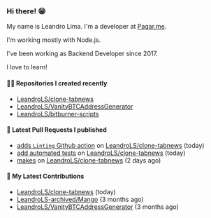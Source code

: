 ### Hi there! 😁 

My name is Leandro Lima. I'm a developer at [Pagar.me](https://pagar.me/).  

I'm working mostly with Node.js. 

I've been working as Backend Developer since 2017. 

I love to learn!  

#### 👨‍💻 Repositories I created recently
- [LeandroLS/clone-tabnews](https://github.com/LeandroLS/clone-tabnews)
- [LeandroLS/VanityBTCAddressGenerator](https://github.com/LeandroLS/VanityBTCAddressGenerator)
- [LeandroLS/bitburner-scripts](https://github.com/LeandroLS/bitburner-scripts)

#### 🔨 Latest Pull Requests I published

- [adds `Linting` Github action](https://github.com/LeandroLS/clone-tabnews/pull/16) on [LeandroLS/clone-tabnews](https://github.com/LeandroLS/clone-tabnews) (today)
- [add automated tests](https://github.com/LeandroLS/clone-tabnews/pull/15) on [LeandroLS/clone-tabnews](https://github.com/LeandroLS/clone-tabnews) (today)
- [makes](https://github.com/LeandroLS/clone-tabnews/pull/14) on [LeandroLS/clone-tabnews](https://github.com/LeandroLS/clone-tabnews) (2 days ago)

#### :construction_worker: My Latest Contributions

- [LeandroLS/clone-tabnews](https://github.com/LeandroLS/clone-tabnews) (today)
- [LeandroLS-archived/Mango](https://github.com/LeandroLS-archived/Mango) (3 months ago)
- [LeandroLS/VanityBTCAddressGenerator](https://github.com/LeandroLS/VanityBTCAddressGenerator) (3 months ago)
